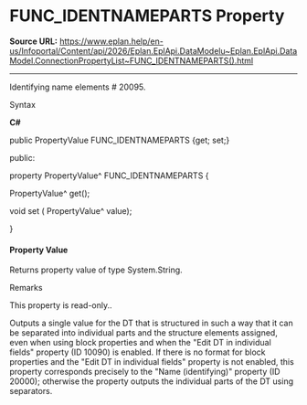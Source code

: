 # FUNC_IDENTNAMEPARTS Property

**Source URL:** https://www.eplan.help/en-us/Infoportal/Content/api/2026/Eplan.EplApi.DataModelu~Eplan.EplApi.DataModel.ConnectionPropertyList~FUNC_IDENTNAMEPARTS().html

---

Identifying name elements # 20095.

Syntax

**C#**



public PropertyValue FUNC_IDENTNAMEPARTS {get; set;}

public:

property PropertyValue^ FUNC_IDENTNAMEPARTS {

   PropertyValue^ get();

   void set (    PropertyValue^ value);

}


#### Property Value

Returns property value of type System.String.

Remarks

This property is read-only..

Outputs a single value for the DT that is structured in such a way that it can be separated into individual parts and the structure elements assigned, even when using block properties and when the "Edit DT in individual fields" property (ID 10090) is enabled. If there is no format for block properties and the "Edit DT in individual fields" property is not enabled, this property corresponds precisely to the "Name (identifying)" property (ID 20000); otherwise the property outputs the individual parts of the DT using separators.
